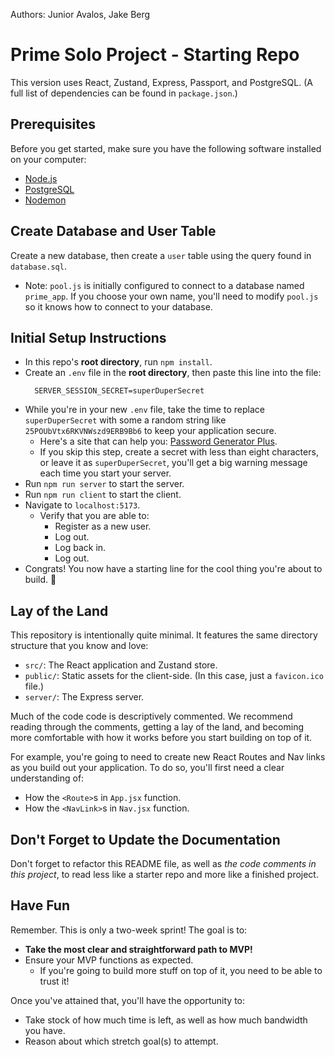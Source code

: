 Authors: Junior Avalos, Jake Berg

# Prime Solo Project - Starting Repo

This version uses React, Zustand, Express, Passport, and PostgreSQL. (A full list of dependencies can be found in `package.json`.)

## Prerequisites

Before you get started, make sure you have the following software installed on your computer:

- [Node.js](https://nodejs.org/en)
- [PostgreSQL](https://www.postgresql.org)
- [Nodemon](https://nodemon.io)

## Create Database and User Table

Create a new database, then create a `user` table using the query found in `database.sql`.

* Note: `pool.js` is initially configured to connect to a database named `prime_app`. If you choose your own name, you'll need to modify `pool.js` so it knows how to connect to your database.

## Initial Setup Instructions

- In this repo's **root directory**, run `npm install`.
- Create an `.env` file in the **root directory**, then paste this line into the file:
    ```plaintext
      SERVER_SESSION_SECRET=superDuperSecret
    ```
- While you're in your new `.env` file, take the time to replace `superDuperSecret` with some a random string like `25POUbVtx6RKVNWszd9ERB9Bb6` to keep your application secure. 
    - Here's a site that can help you: [Password Generator Plus](https://passwordsgenerator.net).
    - If you skip this step, create a secret with less than eight characters, or leave it as `superDuperSecret`, you'll get a big warning message each time you start your server.
- Run `npm run server` to start the server.
- Run `npm run client` to start the client.
- Navigate to `localhost:5173`.
    - Verify that you are able to:
        - Register as a new user.
        - Log out.
        - Log back in.
        - Log out.
- Congrats! You now have a starting line for the cool thing you're about to build. 🙂

## Lay of the Land

This repository is intentionally quite minimal. It features the same directory structure that you know and love:

- `src/`: The React application and Zustand store.
- `public/`: Static assets for the client-side. (In this case, just a `favicon.ico` file.)
- `server/`: The Express server.

Much of the code code is descriptively commented. We recommend reading through the comments, getting a lay of the land, and becoming more comfortable with how it works before you start building on top of it.

For example, you're going to need to create new React Routes and Nav links as you build out your application. To do so, you'll first need a clear understanding of:

- How the `<Route>`s in `App.jsx` function.
- How the `<NavLink>`s in `Nav.jsx` function.


## Don't Forget to Update the Documentation

Don't forget to refactor this README file, as well as *the code comments in this project*, to read less like a starter repo and more like a finished project.

## Have Fun

Remember. This is only a two-week sprint! The goal is to:

- **Take the most clear and straightforward path to MVP!**
- Ensure your MVP functions as expected.
    - If you're going to build more stuff on top of it, you need to be able to trust it!

Once you've attained that, you'll have the opportunity to:

- Take stock of how much time is left, as well as how much bandwidth you have.
- Reason about which stretch goal(s) to attempt.
